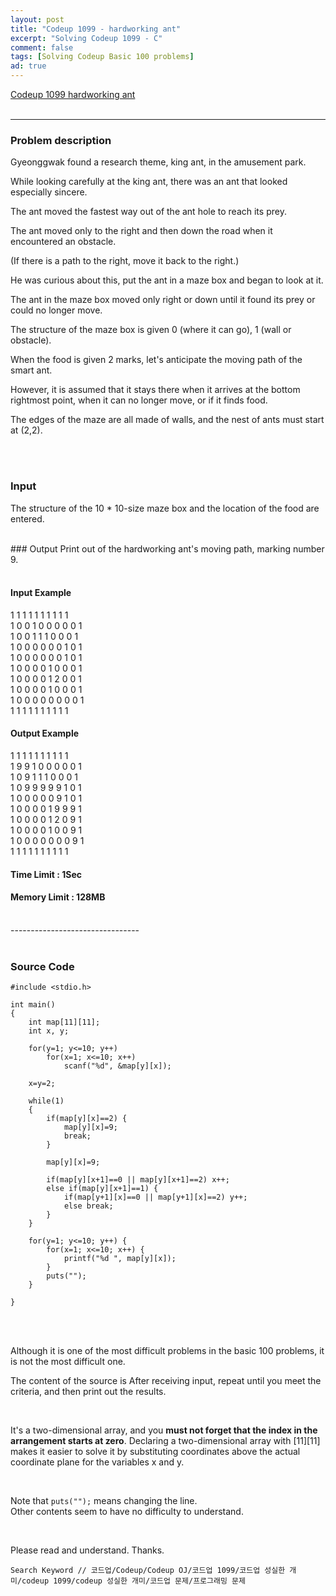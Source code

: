 ```yaml
---
layout: post
title: "Codeup 1099 - hardworking ant"
excerpt: "Solving Codeup 1099 - C"
comment: false
tags: [Solving Codeup Basic 100 problems]
ad: true
---
```


[Codeup 1099 hardworking ant](https://codeup.kr/problem.php?id=1099)
<br/>
<br/>

-----------------------------------------------------

### Problem description

Gyeonggwak found a research theme, king ant, in the amusement park.

While looking carefully at the king ant, there was an ant that looked especially sincere.

The ant moved the fastest way out of the ant hole to reach its prey.

The ant moved only to the right and then down the road when it encountered an obstacle.

(If there is a path to the right, move it back to the right.)

He was curious about this, put the ant in a maze box and began to look at it.

The ant in the maze box moved only right or down until it found its prey or could no longer move.

The structure of the maze box is given 0 (where it can go), 1 (wall or obstacle).

When the food is given 2 marks, let's anticipate the moving path of the smart ant.

However, it is assumed that it stays there when it arrives at the bottom rightmost point, when it can no longer move, or if it finds food.

The edges of the maze are all made of walls, and the nest of ants must start at (2,2).

<br/>
<br/>

### Input
The structure of the 10 * 10-size maze box and the location of the food are entered.

<br/>
### Output
Print out of the hardworking ant's moving path, marking number 9.

<br/>
<br/>

#### Input Example
1 1 1 1 1 1 1 1 1 1  
1 0 0 1 0 0 0 0 0 1  
1 0 0 1 1 1 0 0 0 1  
1 0 0 0 0 0 0 1 0 1  
1 0 0 0 0 0 0 1 0 1  
1 0 0 0 0 1 0 0 0 1  
1 0 0 0 0 1 2 0 0 1  
1 0 0 0 0 1 0 0 0 1  
1 0 0 0 0 0 0 0 0 1  
1 1 1 1 1 1 1 1 1 1  

#### Output Example
1 1 1 1 1 1 1 1 1 1   
1 9 9 1 0 0 0 0 0 1  
1 0 9 1 1 1 0 0 0 1  
1 0 9 9 9 9 9 1 0 1  
1 0 0 0 0 0 9 1 0 1  
1 0 0 0 0 1 9 9 9 1  
1 0 0 0 0 1 2 0 9 1  
1 0 0 0 0 1 0 0 9 1  
1 0 0 0 0 0 0 0 9 1  
1 1 1 1 1 1 1 1 1 1  

#### Time Limit : 1Sec
#### Memory Limit : 128MB

<br/>
--------------------------------
<br/>
<br/>

### Source Code
```
#include <stdio.h>

int main()
{
    int map[11][11];
    int x, y;
    
    for(y=1; y<=10; y++)
        for(x=1; x<=10; x++)
            scanf("%d", &map[y][x]);
    
    x=y=2;
    
    while(1)
    {
        if(map[y][x]==2) {
            map[y][x]=9;
            break;
        }
        
        map[y][x]=9;
        
        if(map[y][x+1]==0 || map[y][x+1]==2) x++;
        else if(map[y][x+1]==1) {
            if(map[y+1][x]==0 || map[y+1][x]==2) y++;
            else break;
        }
    }
    
    for(y=1; y<=10; y++) {
        for(x=1; x<=10; x++) {
            printf("%d ", map[y][x]);
        }
        puts("");
    }
    
}
```

<br/>
<br/>

Although it is one of the most difficult problems in the basic 100 problems, it is not the most difficult one.

The content of the source is 
After receiving input, repeat until you meet the criteria, and then print out the results.

<br/>

It's a two-dimensional array, and you **must not forget that the index in the arrangement starts at zero**.
Declaring a two-dimensional array with [11][11] makes it easier to solve it by substituting coordinates above the actual coordinate plane for the variables x and y.

<br/>

Note that ```puts("");``` means changing the line.  
Other contents seem to have no difficulty to understand.

<br/>

Please read and understand.
Thanks.

``` Search Keyword // 코드업/Codeup/Codeup OJ/코드업 1099/코드업 성실한 개미/codeup 1099/codeup 성실한 개미/코드업 문제/프로그래밍 문제 ```
